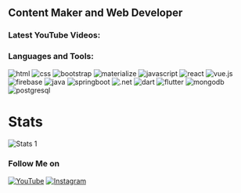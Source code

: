 ## Content Maker and Web Developer

### Latest YouTube Videos:
<!-- YOUTUBE:START -->
<!-- YOUTUBE:END -->

### Languages and Tools:

<img alt="html" src="https://img.shields.io/badge/html--orange?logo=html5&amp&;style=flat-square">
<img alt="css" src="https://img.shields.io/badge/css--darkblue?logo=css3&logoColor=264DE4&amp&;style=flat-square">
<img alt="bootstrap" src="https://img.shields.io/badge/bootstrap--blueviolet?logo=bootstrap&logoColor=563D7C&amp&;style=flat-square">
<img alt="materialize" src="https://img.shields.io/badge/materialize--violet?logo=materialdesign&logoColor=563D7C&amp&;style=flat-square">
<img alt="javascript" src="https://img.shields.io/badge/javascript--yellow?logo=javascript&amp&;style=flat-square">
<img alt="react" src="https://img.shields.io/badge/react--informational?logo=react&amp;style=flat-square">
<img alt="vue.js" src="https://img.shields.io/badge/vue.js--green?logo=vuedotjs&amp;style=flat-square">
<img alt="firebase" src="https://img.shields.io/badge/firebase--yellowgreen?logo=firebase&amp;style=flat-square">
<img alt="java" src="https://img.shields.io/badge/java--lightgrey?logo=java&amp;style=flat-square">
<img alt="springboot" src="https://img.shields.io/badge/spring--green?logo=spring&amp;style=flat-square">
<img alt=".net" src="https://img.shields.io/badge/framework--blueviolet?logo=.net&amp;style=flat-square">
<img alt="dart" src="https://img.shields.io/badge/dart--blue?logo=dart&logoColor=097CDB&amp;style=flat-square">
<img alt="flutter" src="https://img.shields.io/badge/flutter--skyblue?logo=flutter&logoColor=47C5FB&amp;style=flat-square">
<img alt="mongodb" src="https://img.shields.io/badge/mongodb--default?logo=mongodb&amp;style=flat-square">
<img alt="postgresql" src="https://img.shields.io/badge/postgresql--lightgrey?logo=postgresql&amp;style=flat-square">

# Stats

![Stats 1](https://github-readme-stats.vercel.app/api?username=nekitExclyusiw&show_icons=true)

### Follow Me on

[![YouTube](https://img.shields.io/badge/Youtube--red?logo=youtube&logoColor=B00000&amp;style=flat-square)](https://www.youtube.com/channel/UCtMAGrjxTdYOeMBi5HIUjsA)
[![Instagram](https://img.shields.io/badge/Instagram--blueviolet?logo=instagram&logoColor=B4068E&amp;style=flat-square)](https://www.instagram.com/kabarma_official)
<!-- [![Telegram](https://img.shields.io/badge/Telegram--blue?logo=telegram&logoColor=27A0D9&amp;style=flat-square)](README.md) -->
<!-- [![Vkontakte](https://img.shields.io/badge/-Vkontakte-090909?style=for-the-badge&logo=Vk&logoColor=4F7DB3)](https://vk.com/kabarma)
[![Twitter](https://img.shields.io/badge/-Twitter-090909?style=for-the-badge&logo=Twitter&logoColor=1C9DEB)](https://twitter.com/alexeyshpavda)
[![Facebook](https://img.shields.io/badge/-Facebook-090909?style=for-the-badge&logo=Facebook&logoColor=1195F5)](https://www.facebook.com/alexeyshpavda) -->

